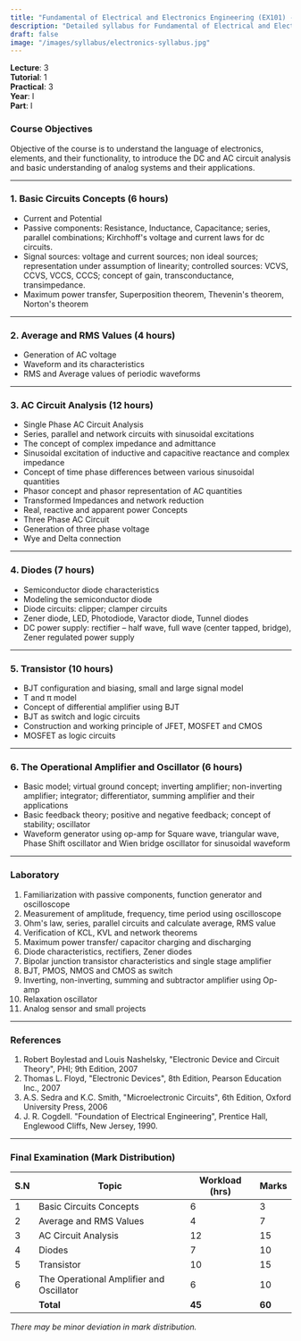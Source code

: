 ```yaml
---
title: "Fundamental of Electrical and Electronics Engineering (EX101) - BEI I/I Syllabus"
description: "Detailed syllabus for Fundamental of Electrical and Electronics Engineering (EX101), a first year, first part subject in the IOE BEI program."
draft: false
image: "/images/syllabus/electronics-syllabus.jpg"
---
```


**Lecture**: 3  
**Tutorial**: 1  
**Practical**: 3  
**Year**: I  
**Part**: I  

### Course Objectives
Objective of the course is to understand the language of electronics, elements, and their functionality, to introduce the DC and AC circuit analysis and basic understanding of analog systems and their applications.

---

### 1. Basic Circuits Concepts (6 hours)
- Current and Potential
- Passive components: Resistance, Inductance, Capacitance; series, parallel combinations; Kirchhoff's voltage and current laws for dc circuits.
- Signal sources: voltage and current sources; non ideal sources; representation under assumption of linearity; controlled sources: VCVS, CCVS, VCCS, CCCS; concept of gain, transconductance, transimpedance.
- Maximum power transfer, Superposition theorem, Thevenin's theorem, Norton's theorem

---

### 2. Average and RMS Values (4 hours)
- Generation of AC voltage
- Waveform and its characteristics
- RMS and Average values of periodic waveforms

---

### 3. AC Circuit Analysis (12 hours)
- Single Phase AC Circuit Analysis
- Series, parallel and network circuits with sinusoidal excitations
- The concept of complex impedance and admittance
- Sinusoidal excitation of inductive and capacitive reactance and complex impedance
- Concept of time phase differences between various sinusoidal quantities
- Phasor concept and phasor representation of AC quantities
- Transformed Impedances and network reduction
- Real, reactive and apparent power Concepts
- Three Phase AC Circuit
- Generation of three phase voltage
- Wye and Delta connection

---

### 4. Diodes (7 hours)
- Semiconductor diode characteristics
- Modeling the semiconductor diode
- Diode circuits: clipper; clamper circuits
- Zener diode, LED, Photodiode, Varactor diode, Tunnel diodes
- DC power supply: rectifier – half wave, full wave (center tapped, bridge), Zener regulated power supply

---

### 5. Transistor (10 hours)
- BJT configuration and biasing, small and large signal model
- T and π model
- Concept of differential amplifier using BJT
- BJT as switch and logic circuits
- Construction and working principle of JFET, MOSFET and CMOS
- MOSFET as logic circuits

---

### 6. The Operational Amplifier and Oscillator (6 hours)
- Basic model; virtual ground concept; inverting amplifier; non-inverting amplifier; integrator; differentiator, summing amplifier and their applications
- Basic feedback theory; positive and negative feedback; concept of stability; oscillator
- Waveform generator using op-amp for Square wave, triangular wave, Phase Shift oscillator and Wien bridge oscillator for sinusoidal waveform

---

### Laboratory
1. Familiarization with passive components, function generator and oscilloscope
2. Measurement of amplitude, frequency, time period using oscilloscope
3. Ohm's law, series, parallel circuits and calculate average, RMS value
4. Verification of KCL, KVL and network theorems
5. Maximum power transfer/ capacitor charging and discharging
6. Diode characteristics, rectifiers, Zener diodes
7. Bipolar junction transistor characteristics and single stage amplifier
8. BJT, PMOS, NMOS and CMOS as switch
9. Inverting, non-inverting, summing and subtractor amplifier using Op-amp
10. Relaxation oscillator
11. Analog sensor and small projects

---

### References
1. Robert Boylestad and Louis Nashelsky, "Electronic Device and Circuit Theory", PHI; 9th Edition, 2007
2. Thomas L. Floyd, "Electronic Devices", 8th Edition, Pearson Education Inc., 2007
3. A.S. Sedra and K.C. Smith, "Microelectronic Circuits", 6th Edition, Oxford University Press, 2006
4. J. R. Cogdell. "Foundation of Electrical Engineering", Prentice Hall, Englewood Cliffs, New Jersey, 1990.

---

### Final Examination (Mark Distribution)

| S.N | Topic                                   | Workload (hrs) | Marks |
|-----|-----------------------------------------|----------------|-------|
| 1   | Basic Circuits Concepts                 | 6              | 3     |
| 2   | Average and RMS Values                  | 4              | 7     |
| 3   | AC Circuit Analysis                     | 12             | 15    |
| 4   | Diodes                                  | 7              | 10    |
| 5   | Transistor                              | 10             | 15    |
| 6   | The Operational Amplifier and Oscillator| 6              | 10    |
|     | **Total**                               | **45**         | **60**|

*There may be minor deviation in mark distribution.* 